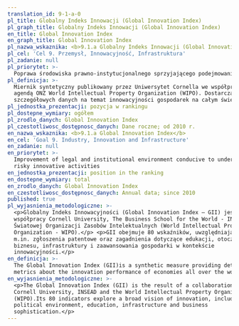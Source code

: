 ```yaml
---
translation_id: 9-1-a-0
pl_title: Globalny Indeks Innowacji (Global Innovation Index)
pl_graph_title: Globalny Indeks Innowacji (Global Innovation Index)
en_title: Global Innovation Index
en_graph_title: Global Innovation Index
pl_nazwa_wskaznika: <b>9.1.a Globalny Indeks Innowacji (Global Innovation Index)</b>
pl_cel: 'Cel 9. Przemysł, Innowacyjność, Infrastruktura'
pl_zadanie: null
pl_priorytet: >-
  Poprawa środowiska prawno-instytucjonalnego sprzyjającego podejmowaniu ryzykownej działalności innowacyjnej
pl_definicja: >-
  Miernik syntetyczny publikowany przez Uniwersytet Cornella we współpracy z
  agendą ONZ World Intellectual Property Organization (WIPO). Dostarcza
  szczegółowych danych na temat innowacyjności gospodarek na całym świecie.
pl_jednostka_prezentacji: pozycja w rankingu
pl_dostepne_wymiary: ogółem
pl_zrodlo_danych: Global Innovation Index
pl_czestotliwosc_dostępnosc_danych: Dane roczne; od 2010 r.
en_nazwa_wskaznika: <b>9.1.a Global Innovation Index</b>
en_cel: 'Goal 9. Industry, Innovation and Infrastructure'
en_zadanie: null
en_priorytet: >-
  Improvement of legal and institutional environment conducive to undertaking
  risky innovative activities
en_jednostka_prezentacji: position in the ranking
en_dostepne_wymiary: total
en_zrodlo_danych: Global Innovation Index
en_czestotliwosc_dostępnosc_danych: Annual data; since 2010
published: true
pl_wyjasnienia_metodologiczne: >-
  <p>Globalny Indeks Innowacyjności (Global Innovation Index – GII) jest efektem
  współpracy Cornell University, The Business School for the World - INSEAD oraz
  Światowej Organizacji Zasobów Intelektualnych (World Intellectual Property
  Organization - WIPO).</p> <p>GII obejmuje 80 wskaźników, uwzględniających
  m.in. zgłoszenia patentowe oraz zagadnienia dotyczące edukacji, otoczenia
  biznesu, infrastruktury i zaawansowania gospodarki w kontekście
  innowacyjności.</p>
en_definicja: >-
  The Global Innovation Index (GII)is a synthetic measure providing detailed
  metrics about the innovation performance of economies all over the world.
en_wyjasnienia_metodologiczne: >-
  <p>The Global Innovation Index (GII) is the result of a collaboration between
  Cornell University, INSEAD and the World Intellectual Property Organization
  (WIPO).Its 80 indicators explore a broad vision of innovation, including
  political environment, education, infrastructure and business
  sophistication.</p>
---
```

